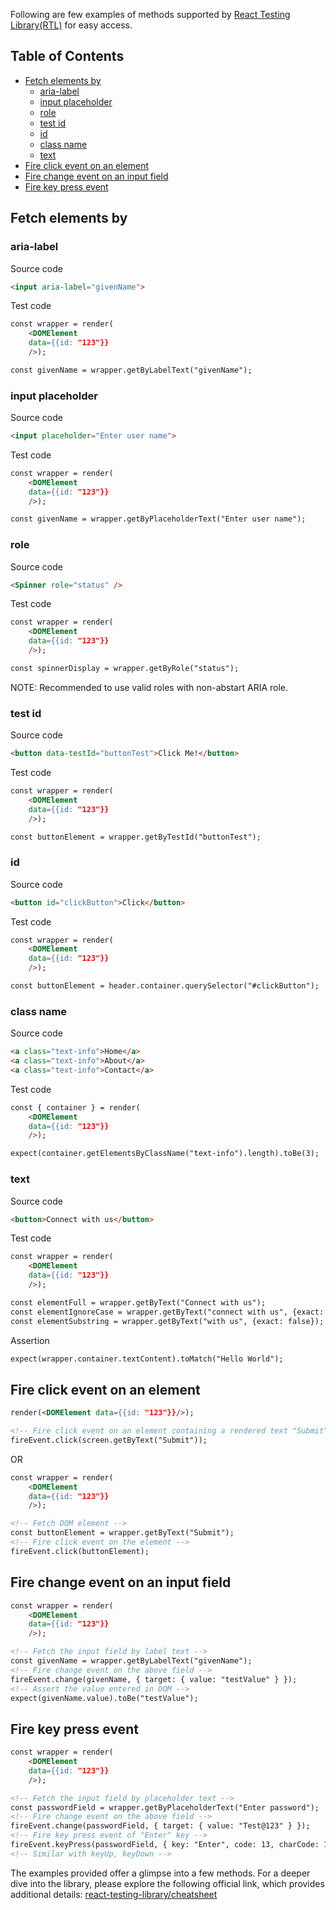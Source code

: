 Following are few examples of methods supported by [React Testing Library(RTL)](https://testing-library.com/docs/react-testing-library/intro/) for easy access.

## Table of Contents

- [Fetch elements by](#fetch-elements-by)
   - [aria-label](#aria-label)
   - [input placeholder](#input-placeholder)
   - [role](#role)
   - [test id](#test-id)
   - [id](#id)
   - [class name](#class-name)
   - [text](#text)
- [Fire click event on an element](#fire-click-event-on-an-element)
- [Fire change event on an input field](#fire-change-event-on-an-input-field)
- [Fire key press event](#fire-key-press-event)

## Fetch elements by

### aria-label

Source code

```html
<input aria-label="givenName">
```

Test code

```html
const wrapper = render(
    <DOMElement
    data={{id: "123"}}
    />);

const givenName = wrapper.getByLabelText("givenName");
```

### input placeholder

Source code

```html
<input placeholder="Enter user name">
```

Test code

```html
const wrapper = render(
    <DOMElement
    data={{id: "123"}}
    />);

const givenName = wrapper.getByPlaceholderText("Enter user name");
```

### role

Source code

```html
<Spinner role="status" />
```

Test code

```html
const wrapper = render(
    <DOMElement
    data={{id: "123"}}
    />);

const spinnerDisplay = wrapper.getByRole("status");
```
NOTE: Recommended to use valid roles with non-abstart ARIA role.

### test id

Source code

```html
<button data-testId="buttonTest">Click Me!</button>
```

Test code

```html
const wrapper = render(
    <DOMElement
    data={{id: "123"}}
    />);

const buttonElement = wrapper.getByTestId("buttonTest");
```

### id

Source code

```html
<button id="clickButton">Click</button>
```

Test code

```html
const wrapper = render(
    <DOMElement
    data={{id: "123"}}
    />);

const buttonElement = header.container.querySelector("#clickButton");
```

### class name

Source code

```html
<a class="text-info">Home</a>
<a class="text-info">About</a>
<a class="text-info">Contact</a>
```

Test code

```html
const { container } = render(
    <DOMElement
    data={{id: "123"}}
    />);

expect(container.getElementsByClassName("text-info").length).toBe(3);
```

### text

Source code

```html
<button>Connect with us</button>
```

Test code

```html
const wrapper = render(
    <DOMElement
    data={{id: "123"}}
    />);

const elementFull = wrapper.getByText("Connect with us");
const elementIgnoreCase = wrapper.getByText("connect with us", {exact: false});
const elementSubstring = wrapper.getByText("with us", {exact: false});
```

Assertion

```html
expect(wrapper.container.textContent).toMatch("Hello World");
```


## Fire click event on an element

```html
render(<DOMElement data={{id: "123"}}/>);

<!-- Fire click event on an element containing a rendered text "Submit" -->
fireEvent.click(screen.getByText("Submit"));
```

OR

```html
const wrapper = render(
    <DOMElement
    data={{id: "123"}}
    />);

<!-- Fetch DOM element -->
const buttonElement = wrapper.getByText("Submit");
<!-- Fire click event on the element -->
fireEvent.click(buttonElement);

```

## Fire change event on an input field

```html
const wrapper = render(
    <DOMElement
    data={{id: "123"}}
    />);

<!-- Fetch the input field by label text -->
const givenName = wrapper.getByLabelText("givenName");
<!-- Fire change event on the above field -->
fireEvent.change(givenName, { target: { value: "testValue" } });
<!-- Assert the value entered in DOM -->
expect(givenName.value).toBe("testValue");
```

## Fire key press event

```html
const wrapper = render(
    <DOMElement
    data={{id: "123"}}
    />);

<!-- Fetch the input field by placeholder text -->
const passwordField = wrapper.getByPlaceholderText("Enter password");
<!-- Fire change event on the above field -->
fireEvent.change(passwordField, { target: { value: "Test@123" } });
<!-- Fire key press event of "Enter" key -->
fireEvent.keyPress(passwordField, { key: "Enter", code: 13, charCode: 13 });
<!-- Similar with keyUp, keyDown -->
```

The examples provided offer a glimpse into a few methods. For a deeper dive into the library, please explore the following official link, which provides additional details: [react-testing-library/cheatsheet](https://testing-library.com/docs/react-testing-library/cheatsheet/)
